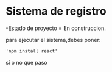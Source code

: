 <h1>   Sistema de registro </h1> 

-Estado de proyecto = En construccion.

para ejecutar el sistema,debes poner:

`'npm install react'`

si o no
que paso
